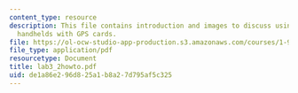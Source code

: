 ```yaml
---
content_type: resource
description: This file contains introduction and images to discuss using of arcpad
  handhelds with GPS cards.
file: https://ol-ocw-studio-app-production.s3.amazonaws.com/courses/1-963-environmental-engineering-applications-of-geographic-information-systems-fall-2004/de1a86e296d825a1b8a27d795af5c325_lab3_2howto.pdf
file_type: application/pdf
resourcetype: Document
title: lab3_2howto.pdf
uid: de1a86e2-96d8-25a1-b8a2-7d795af5c325
---
```

